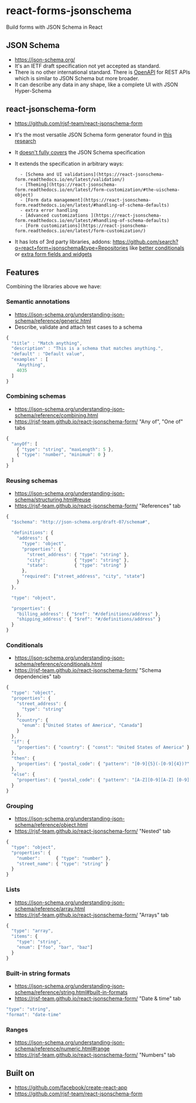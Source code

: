 # react-forms-jsonschema

Build forms with JSON Schema in React

## JSON Schema

- https://json-schema.org/
- It's an IETF draft specification not yet accepted as standard.
- There is no other international standard. There is [OpenAPI](https://www.openapis.org/) for REST APIs which is similar to JSON Schema but more broader.
- It can describe any data in any shape, like a complete UI with JSON Hyper-Schema

## react-jsonschema-form

- https://github.com/rjsf-team/react-jsonschema-form
- It's the most versatile JSON Schema form generator found in [this research](https://github.com/metamn/react-forms)
- It [doesn't fully covers](https://react-jsonschema-form.readthedocs.io/en/latest/#json-schema-supporting-status) the JSON Schema specification
- It extends the specification in arbitrary ways:

      	- [Schema and UI validations](https://react-jsonschema-form.readthedocs.io/en/latest/validation/)
      	- [Theming](https://react-jsonschema-form.readthedocs.io/en/latest/form-customization/#the-uischema-object)
      	- [Form data management](https://react-jsonschema-form.readthedocs.io/en/latest/#handling-of-schema-defaults)
      	- extra error handling
      	- [Advanced customizations ](https://react-jsonschema-form.readthedocs.io/en/latest/#handling-of-schema-defaults)
      	- [Form customizations](https://react-jsonschema-form.readthedocs.io/en/latest/form-customization/)

- It has lots of 3rd party libraries, addons: https://github.com/search?q=react+form+jsonschema&type=Repositories
  like [better conditionals](https://github.com/RxNT/react-jsonschema-form-conditionals) or [extra form fields and widgets](https://github.com/RxNT/react-jsonschema-form-extras)

## Features

Combining the libraries above we have:

### Semantic annotations

- https://json-schema.org/understanding-json-schema/reference/generic.html
- Describe, validate and attach test cases to a schema

```js
{
  "title" : "Match anything",
  "description" : "This is a schema that matches anything.",
  "default" : "Default value",
  "examples" : [
    "Anything",
    4035
  ]
}
```

### Combining schemas

- https://json-schema.org/understanding-json-schema/reference/combining.html
- https://rjsf-team.github.io/react-jsonschema-form/ "Any of", "One of" tabs

```js
{
  "anyOf": [
    { "type": "string", "maxLength": 5 },
    { "type": "number", "minimum": 0 }
  ]
}
```

### Reusing schemas

- https://json-schema.org/understanding-json-schema/structuring.html#reuse
- https://rjsf-team.github.io/react-jsonschema-form/ "References" tab

```js
{
  "$schema": "http://json-schema.org/draft-07/schema#",

  "definitions": {
    "address": {
      "type": "object",
      "properties": {
        "street_address": { "type": "string" },
        "city":           { "type": "string" },
        "state":          { "type": "string" }
      },
      "required": ["street_address", "city", "state"]
    }
  },

  "type": "object",

  "properties": {
    "billing_address": { "$ref": "#/definitions/address" },
    "shipping_address": { "$ref": "#/definitions/address" }
  }
}
```

### Conditionals

- https://json-schema.org/understanding-json-schema/reference/conditionals.html
- https://rjsf-team.github.io/react-jsonschema-form/ "Schema dependencies" tab

```js
{
  "type": "object",
  "properties": {
    "street_address": {
      "type": "string"
    },
    "country": {
      "enum": ["United States of America", "Canada"]
    }
  },
  "if": {
    "properties": { "country": { "const": "United States of America" } }
  },
  "then": {
    "properties": { "postal_code": { "pattern": "[0-9]{5}(-[0-9]{4})?" } }
  },
  "else": {
    "properties": { "postal_code": { "pattern": "[A-Z][0-9][A-Z] [0-9][A-Z][0-9]" } }
  }
}
```

### Grouping

- https://json-schema.org/understanding-json-schema/reference/object.html
- https://rjsf-team.github.io/react-jsonschema-form/ "Nested" tab

```js
{
  "type": "object",
  "properties": {
    "number":      { "type": "number" },
    "street_name": { "type": "string" }
  }
}
```

### Lists

- https://json-schema.org/understanding-json-schema/reference/array.html
- https://rjsf-team.github.io/react-jsonschema-form/ "Arrays" tab

```js
{
  "type": "array",
  "items": {
    "type": "string",
	"enum": ["foo", "bar", "baz"]
  }
}
```

### Built-in string formats

- https://json-schema.org/understanding-json-schema/reference/string.html#built-in-formats
- https://rjsf-team.github.io/react-jsonschema-form/ "Date & time" tab

```js
"type": "string",
"format": "date-time"
```

### Ranges

- https://json-schema.org/understanding-json-schema/reference/numeric.html#range
- https://rjsf-team.github.io/react-jsonschema-form/ "Numbers" tab

## Built on

- https://github.com/facebook/create-react-app
- https://github.com/rjsf-team/react-jsonschema-form
